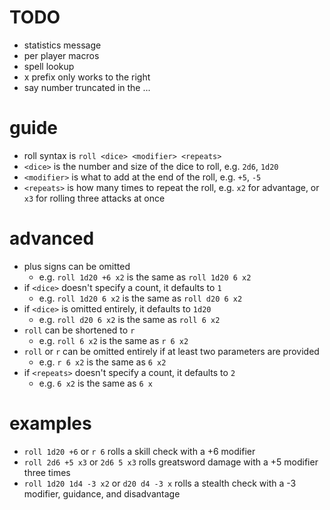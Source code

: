 # TODO
- statistics message
- per player macros
- spell lookup
- x prefix only works to the right
- say number truncated in the ...

# guide
- roll syntax is `roll <dice> <modifier> <repeats>`
- `<dice>` is the number and size of the dice to roll, e.g. `2d6`, `1d20`
- `<modifier>` is what to add at the end of the roll, e.g. `+5`, `-5`
- `<repeats>` is how many times to repeat the roll, e.g. `x2` for advantage, or `x3` for rolling three attacks at once

# advanced
- plus signs can be omitted
	- e.g. `roll 1d20 +6 x2` is the same as `roll 1d20 6 x2`
- if `<dice>` doesn't specify a count, it defaults to `1`
	- e.g. `roll 1d20 6 x2` is the same as `roll d20 6 x2`
- if `<dice>` is omitted entirely, it defaults to `1d20`
	- e.g. `roll d20 6 x2` is the same as `roll 6 x2`
- `roll` can be shortened to `r`
	- e.g. `roll 6 x2` is the same as `r 6 x2`
- `roll` or `r` can be omitted entirely if at least two parameters are provided
	- e.g. `r 6 x2` is the same as `6 x2`
- if `<repeats>` doesn't specify a count, it defaults to `2`
	- e.g. `6 x2` is the same as `6 x`

# examples
- `roll 1d20 +6` or `r 6` rolls a skill check with a +6 modifier
- `roll 2d6 +5 x3` or `2d6 5 x3` rolls greatsword damage with a +5 modifier three times
- `roll 1d20 1d4 -3 x2` or `d20 d4 -3 x` rolls a stealth check with a -3 modifier, guidance, and disadvantage
